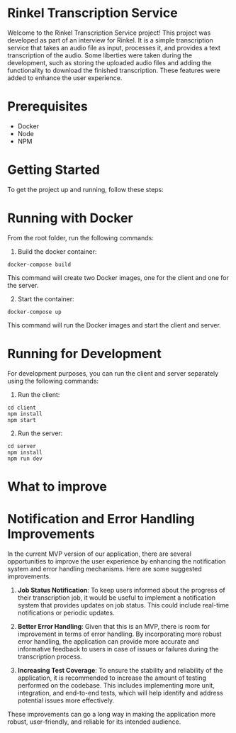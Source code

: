 # Rinkel Transcription Service

Welcome to the Rinkel Transcription Service project! This project was developed as part of an interview for Rinkel. It is a simple transcription service that takes an audio file as input, processes it, and provides a text transcription of the audio. Some liberties were taken during the development, such as storing the uploaded audio files and adding the functionality to download the finished transcription. These features were added to enhance the user experience.

# Prerequisites

- Docker
- Node
- NPM

# Getting Started

To get the project up and running, follow these steps:

# Running with Docker

From the root folder, run the following commands:

1. Build the docker container:

```
docker-compose build
```

This command will create two Docker images, one for the client and one for the server.

2. Start the container:

```
docker-compose up
```

This command will run the Docker images and start the client and server.

# Running for Development

For development purposes, you can run the client and server separately using the following commands:

1. Run the client:

```
cd client
npm install
npm start
```

2. Run the server:

```
cd server
npm install
npm run dev
```

# What to improve

# Notification and Error Handling Improvements

In the current MVP version of our application, there are several opportunities to improve the user experience by enhancing the notification system and error handling mechanisms. Here are some suggested improvements.

1. **Job Status Notification**: To keep users informed about the progress of their transcription job, it would be useful to implement a notification system that provides updates on job status. This could include real-time notifications or periodic updates.

2. **Better Error Handling**: Given that this is an MVP, there is room for improvement in terms of error handling. By incorporating more robust error handling, the application can provide more accurate and informative feedback to users in case of issues or failures during the transcription process.

3. **Increasing Test Coverage**: To ensure the stability and reliability of the application, it is recommended to increase the amount of testing performed on the codebase. This includes implementing more unit, integration, and end-to-end tests, which will help identify and address potential issues more effectively.

These improvements can go a long way in making the application more robust, user-friendly, and reliable for its intended audience.

